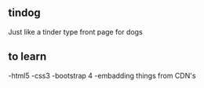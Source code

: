 ## tindog 
Just like a tinder type front page for dogs 
## to learn 
-html5
-css3
-bootstrap 4
-embadding things from CDN's
